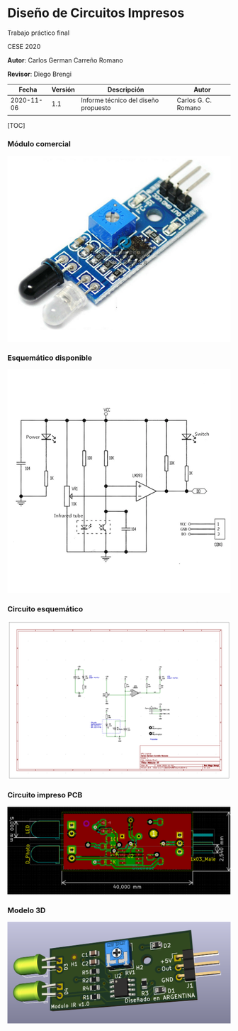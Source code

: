 # Diseño de Circuitos Impresos

Trabajo práctico final

CESE 2020



**Autor**: Carlos German Carreño Romano

**Revisor**: Diego Brengi



| Fecha      | Versión | Descripción                          | Autor               |
| ---------- | ------- | ------------------------------------ | ------------------- |
| 2020-11-06 | 1.1     | Informe técnico del diseño propuesto | Carlos G. C. Romano |
|            |         |                                      |                     |

[TOC]



### Módulo comercial

<img src="ModuloIR/s-l1600.jpg">

### Esquemático disponible

<img src="ModuloIR/Smart-Car-Robot-Reflective-Photoelectric-3pin-IR-Infrared-Obstacle-Avoidance-Sensor-Module-for-arduino-Diy-Kit.jpg">

### Circuito esquemático

<img src="ModuloIR/esquematico.png">

### Circuito impreso PCB


<img src="ModuloIR/PCB.png">

### Modelo 3D

<img src="ModuloIR/3DView.png">


